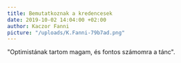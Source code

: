 ```yaml
---
title: Bemutatkoznak a kredencesek
date: 2019-10-02 14:04:00 +02:00
author: Kaczor Fanni
picture: "/uploads/K.Fanni-79b7ad.png"
---
```


"Optimistának tartom magam, és fontos számomra a tánc".